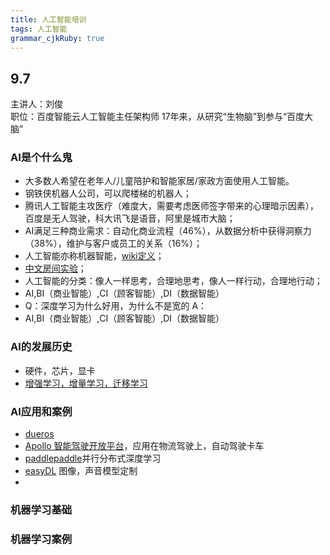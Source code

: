 ```yaml
---
title: 人工智能培训
tags: 人工智能
grammar_cjkRuby: true
---
```


## 9.7
主讲人：刘俊   
职位：百度智能云人工智能主任架构师
17年来，从研究“生物脑”到参与“百度大脑”

### AI是个什么鬼
- 大多数人希望在老年人/儿童陪护和智能家居/家政方面使用人工智能。
- 钢铁侠机器人公司，可以爬楼梯的机器人；
- 腾讯人工智能主攻医疗（难度大，需要考虑医师签字带来的心理暗示因素），百度是无人驾驶，科大讯飞是语音，阿里是城市大脑；
- AI满足三种商业需求：自动化商业流程（46%），从数据分析中获得洞察力（38%），维护与客户或员工的关系（16%）；
- 人工智能亦称机器智能，[wiki定义](https://en.wikipedia.org/wiki/Artificial_intelligence)；
- [中文房间实验](https://baike.baidu.com/item/%E4%B8%AD%E6%96%87%E6%88%BF%E9%97%B4/3581768?fr=aladdin)；
- 人工智能的分类：像人一样思考，合理地思考，像人一样行动，合理地行动；
- AI,BI（商业智能）,CI（顾客智能）,DI（数据智能）
- Q：深度学习为什么好用，为什么不是宽的
  A：
- AI,BI（商业智能）,CI（顾客智能）,DI（数据智能）


### AI的发展历史
- 硬件，芯片，显卡
- [增强学习，增量学习，迁移学习](http://www.360doc.com/content/17/0322/21/40898787_639291955.shtml)
### AI应用和案例
- [dueros](https://dueros.baidu.com/)
- [Apollo 智能驾驶开放平台](http://apollo.auto/)，应用在物流驾驶上，自动驾驶卡车
- [paddlepaddle](http://www.paddlepaddle.org/)并行分布式深度学习
- [easyDL](http://ai.baidu.com/easydl/)   图像，声音模型定制
- 


### 机器学习基础

### 机器学习案例

